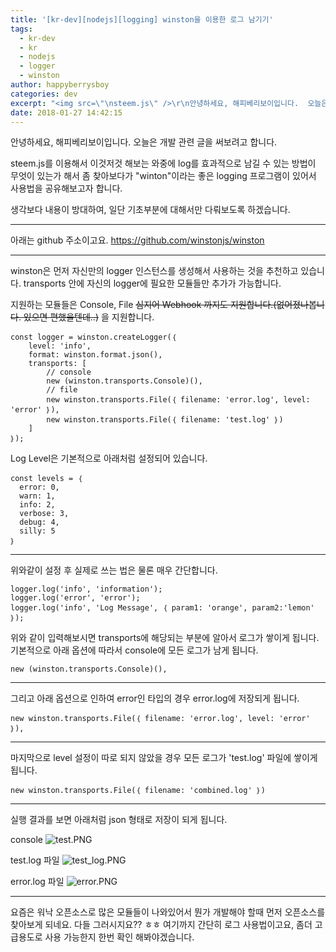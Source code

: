```yaml
---
title: '[kr-dev][nodejs][logging] winston을 이용한 로그 남기기'
tags:
  - kr-dev
  - kr
  - nodejs
  - logger
  - winston
author: happyberrysboy
categories: dev
excerpt: "<img src=\"\nsteem.js\" />\r\n안녕하세요, 해피베리보이입니다.  오늘은 개발 관련 글을 써보려고 합니다. 를 이용해서 이것저것 해보는 와중에 log를 효과적으로 남길 수 있는 방법이 무엇이 있는가 해서 좀 찾아보다가 \"winton\"이라는 좋은 logging 프로그램이 있어서 사용법을 공유해보고자 합니다.  생각보다 내용이 방대하여, 일단 기초부분에 대해서만 다뤄보도록 하겠습니다.  __....."
date: 2018-01-27 14:42:15
---
```


안녕하세요, 해피베리보이입니다. 
오늘은 개발 관련 글을 써보려고 합니다.

steem.js를 이용해서 이것저것 해보는 와중에 log를 효과적으로 남길 수 있는 방법이 무엇이 있는가 해서 좀 찾아보다가 "winton"이라는 좋은 logging 프로그램이 있어서 사용법을 공유해보고자 합니다.

생각보다 내용이 방대하여, 일단 기초부분에 대해서만 다뤄보도록 하겠습니다.

___

아래는 github 주소이고요.
https://github.com/winstonjs/winston

___


winston은 먼저 자신만의 logger 인스턴스를 생성해서 사용하는 것을 추천하고 있습니다.
transports 안에 자신의 logger에 필요한 모듈들만 추가가 가능합니다.

지원하는 모듈들은 Console, File ~~심지어 Webhook 까지도 지원합니다.(없어졌나봅니다. 있으면 편했을텐데..)~~ 을 지원합니다.

    const logger = winston.createLogger(｛
        level: 'info',
        format: winston.format.json(),
        transports: [
            // console
            new (winston.transports.Console)(), 
            // file
            new winston.transports.File(｛ filename: 'error.log', level: 'error' ｝),
            new winston.transports.File(｛ filename: 'test.log' ｝)
        ]
    ｝);



Log Level은 기본적으로 아래처럼 설정되어 있습니다.


    const levels = ｛ 
      error: 0, 
      warn: 1, 
      info: 2, 
      verbose: 3, 
      debug: 4, 
      silly: 5 
    ｝

___
위와같이 설정 후 실제로 쓰는 법은 물론 매우 간단합니다.

    logger.log('info', 'information');
    logger.log('error', 'error');
    logger.log('info', 'Log Message', ｛ param1: 'orange', param2:'lemon' ｝);

위와 같이 입력해보시면 transports에 해당되는 부분에 알아서 로그가 쌓이게 됩니다. 
기본적으로 아래 옵션에 따라서 console에 모든 로그가 남게 됩니다.

    new (winston.transports.Console)(), 

___

그리고 아래 옵션으로 인하여 error인 타입의 경우 error.log에 저장되게 됩니다.

    new winston.transports.File(｛ filename: 'error.log', level: 'error' ｝),

___

마지막으로 level 설정이 따로 되지 않았을 경우 모든 로그가 'test.log' 파일에 쌓이게 됩니다.

    new winston.transports.File(｛ filename: 'combined.log' ｝)


___
실행 결과를 보면 아래처럼 json 형태로 저장이 되게 됩니다.

console
![test.PNG](https://steemitimages.com/DQmbDPEGwLdQdqR4naLgPEYc7xnEnpm3ceoA9nTte4quQtk/test.PNG)


test.log 파일
![test_log.PNG](https://steemitimages.com/DQmYS1n2nyDU9B9mgFqjvK627Wnrx8cZXytYRs1L2x88mwd/test_log.PNG)

error.log 파일
![error.PNG](https://steemitimages.com/DQmQ2C95L8Mw1SV1mDEqY2itnMVprdjk9UwxD2cjNG6dzF3/error.PNG)

___

요즘은 워낙 오픈소스로 많은 모듈들이 나와있어서 뭔가 개발해야 할때 먼저 오픈소스를 찾아보게 되네요. 다들 그러시지요?? ㅎㅎ
여기까지 간단히 로그 사용법이고요, 좀더 고급용도로 사용 가능한지 한번 확인 해봐야겠습니다.